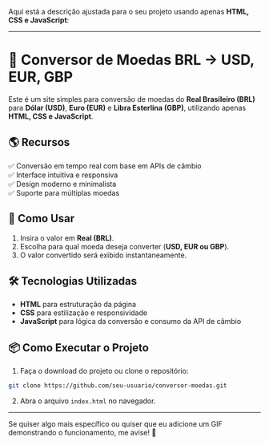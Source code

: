 Aqui está a descrição ajustada para o seu projeto usando apenas **HTML, CSS e JavaScript**:  

---

# **💱 Conversor de Moedas BRL -> USD, EUR, GBP**  

Este é um site simples para conversão de moedas do **Real Brasileiro (BRL)** para **Dólar (USD)**, **Euro (EUR)** e **Libra Esterlina (GBP)**, utilizando apenas **HTML, CSS e JavaScript**.  

## 🌎 **Recursos**  
✅ Conversão em tempo real com base em APIs de câmbio  
✅ Interface intuitiva e responsiva  
✅ Design moderno e minimalista  
✅ Suporte para múltiplas moedas  

## 🚀 **Como Usar**  
1. Insira o valor em **Real (BRL)**.  
2. Escolha para qual moeda deseja converter (**USD, EUR ou GBP**).  
3. O valor convertido será exibido instantaneamente.  

## 🛠 **Tecnologias Utilizadas**  
- **HTML** para estruturação da página  
- **CSS** para estilização e responsividade  
- **JavaScript** para lógica da conversão e consumo da API de câmbio  


## 📦 **Como Executar o Projeto**  
1. Faça o download do projeto ou clone o repositório:  
```bash
git clone https://github.com/seu-usuario/conversor-moedas.git
```
2. Abra o arquivo `index.html` no navegador.  



---

Se quiser algo mais específico ou quiser que eu adicione um GIF demonstrando o funcionamento, me avise! 🚀

